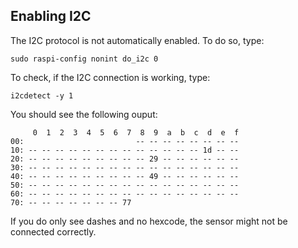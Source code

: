 ## Enabling I2C
The I2C protocol is not automatically enabled. To do so, type:
```console
sudo raspi-config nonint do_i2c 0
```

To check, if the I2C connection is working, type:
```console
i2cdetect -y 1
```

You should see the following ouput:
```console
     0  1  2  3  4  5  6  7  8  9  a  b  c  d  e  f
00:                         -- -- -- -- -- -- -- -- 
10: -- -- -- -- -- -- -- -- -- -- -- -- -- 1d -- --
20: -- -- -- -- -- -- -- -- -- 29 -- -- -- -- -- -- 
30: -- -- -- -- -- -- -- -- -- -- -- -- -- -- -- -- 
40: -- -- -- -- -- -- -- -- -- 49 -- -- -- -- -- --
50: -- -- -- -- -- -- -- -- -- -- -- -- -- -- -- -- 
60: -- -- -- -- -- -- -- -- -- -- -- -- -- -- -- --
70: -- -- -- -- -- -- -- 77
```
If you do only see dashes and no hexcode, the sensor might not be connected correctly.